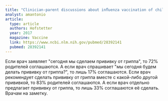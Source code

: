 ```yaml
---
title: "Clinician-parent discussions about inﬂuenza vaccination of children and their association with vaccine acceptance"
analyst: amantonio
article:
  type: article
  authors: Hofstetter
  year: 2017
  magazine: Vaccine
  link: https://www.ncbi.nlm.nih.gov/pubmed/28392141
  pubmed: 28392141
---
```


Если врач заявляет "сегодня мы сделаем прививку от гриппа", то 72% родителей соглашаются. А если врач спрашивает "мы сегодня будем делать прививку от гриппа?", то лишь 17% соглашаются.
Если врач рекомендует сделать прививку от гриппа вместе с какой-либо другой прививкой, то 83% родителей соглашаются. А если врач отдельно предлагает прививку от гриппа, то лишь 33% соглашаются её сделать. Врачам на заметку.
